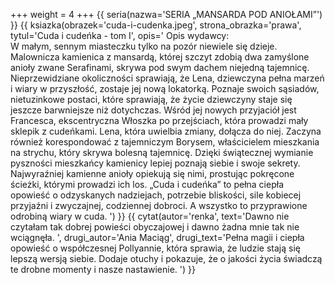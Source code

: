 +++
weight = 4
+++
{{ seria(nazwa='SERIA „MANSARDA POD ANIOŁAMI”') }}
{{ ksiazka(obrazek='cuda-i-cudenka.jpeg', strona_obrazka='prawa', tytul='Cuda i cudeńka - tom I', opis='
Opis wydawcy:<br/>
W małym, sennym miasteczku tylko na pozór niewiele się dzieje. Malownicza kamienica z mansardą, której szczyt zdobią dwa zamyślone anioły zwane Serafinami, skrywa pod swym dachem niejedną tajemnicę. Nieprzewidziane okoliczności sprawiają, że Lena, dziewczyna pełna marzeń i wiary w przyszłość, zostaje jej nową lokatorką. Poznaje swoich sąsiadów, nietuzinkowe postaci, które sprawiają, że życie dziewczyny staje się jeszcze barwniejsze niż dotychczas. Wśród jej nowych przyjaciół jest Francesca, ekscentryczna Włoszka po przejściach, która prowadzi mały sklepik z cudeńkami. Lena, która uwielbia zmiany, dołącza do niej. Zaczyna również korespondować z tajemniczym Borysem, właścicielem mieszkania na strychu, który skrywa bolesną tajemnicę. Dzięki świątecznej wymianie pyszności mieszkańcy kamienicy lepiej poznają siebie i swoje sekrety. Najwyraźniej kamienne anioły opiekują się nimi, prostując pokręcone ścieżki, którymi prowadzi ich los. „Cuda i cudeńka” to pełna ciepła opowieść o odzyskanych nadziejach, potrzebie bliskości, sile kobiecej przyjaźni i zwyczajnej, codziennej dobroci. A wszystko to przyprawione odrobiną wiary w cuda.
') }}
{{ cytat(autor='renka', text='Dawno nie czytałam tak dobrej powieści obyczajowej i dawno żadna mnie tak nie wciągnęła. ', drugi_autor='Ania Maciąg', drugi_text='Pełna magii i ciepła opowieść o współczesnej Pollyannie, która sprawia, że ludzie stają się lepszą wersją siebie. Dodaje otuchy i pokazuje, że o jakości życia świadczą te drobne momenty i nasze nastawienie. ') }}
